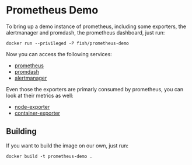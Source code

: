 # Prometheus Demo
To bring up a demo instance of prometheus, including some exporters,
the alertmanager and promdash, the prometheus dashboard, just run:

    docker run --privileged -P fish/prometheus-demo

Now you can access the following services:

- [prometheus](http://localhost:9090)
- [promdash](http://localhost:9091)
- [alertmanager](http://localhost:9095)

Even those the exporters are primarly consumed by prometheus, you can
look at their metrics as well:

- [node-exporter](http://localhost:9080)
- [container-exporter](http://localhost:9081)

## Building
If you want to build the image on our own, just run:

    docker build -t prometheus-demo .
